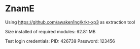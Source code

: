 # ZnamE

Using https://github.com/awaken1ng/krkr-xp3 as extraction tool

Size installed of required modules: 62.81 MB


Test login credentials:
PID: 426738
Password: 123456
